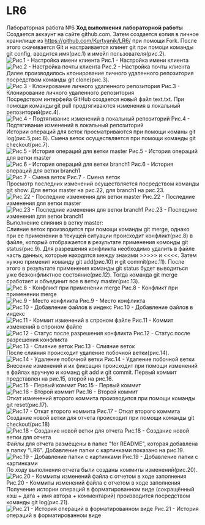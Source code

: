 # LR6
Лабораторная работа №6
**Ход выполнения лабораторной работы**<br>
Создается аккаунт на сайте github.com. Затем создается копия в личное хранилище из https://github.com/Kurtyanik/LR6/ при помощи Fork. После этого скачивается Git и настраивается клинет git при помоци команды git config, вводится имя(рис.1) и имейл пользователя(рис.2).<br>
![Рис.1 - Настройка имени клиента](/for%20README/config%20name.png)
Рис.1 - Настройка имени клиента<br>
![Рис.2 - Настройка почты клиента](/for%20README/config%20name.png)
Рис.2 - Настройка почты клиента<br>
Далее производилось клонирование личного удаленного репозитория посредством команды git clone(рис.3).<br>
![Рис.3 - Клонирование личного удаленного репозитория](/for%20README/clone.png)
Рис.3 - Клонирование личного удаленного репозитория<br>
Посредством интерфейа GitHub создается новый файл text.txt. При помощи команды git pull продтягиваются изменения в локальный репозиторий(рис.4).<br>
![Рис.4 - Подтягивание изменений в локальный репозиторий](/for%20README/pull.png)
Рис.4 - Подтягивание изменений в локальный репозиторий<br>
Истории операций для веток просматриваются при помощи команы git log(рис.5,рис.6). Смена веток осуществляется при помощи команды git checkout(рис.7).<br>
![Рис.5 - История операций для ветки master](/for%20README/log%20of%20master.png)
Рис.5 - История операций для ветки master<br>
![Рис.6 - История операций для ветки branch1](/for%20README/lof%20of%20branch1.png)
Рис.6 - История операций для ветки branch1<br>
![Рис.7 - Смена веток](/for%20README/change%20branch.png)
Рис.7 - Смена веток<br>
Просмотр последних изменений осуществляется посредством команды git show. Для ветки master на рис.22, для branch1 на рис.23.<br>
![Рис.22 - Последние изменения для ветки master](/for%20README/show%20for%20master.png)
Рис.22 - Последние изменения для ветки master<br>
![Рис.23 - Последние изменения для ветки branch1](/for%20README/show%20for%20branch1.png)
Рис.23 - Последние изменения для ветки branch1<br>
Выполнение слияния в ветку master:<br>
Слияние веток производится при помощи команды git merge, однако при ее применении в текущей ситуации происходит конфликт(рис.8) в файле, который отображается в результате применения комонды git status(рис.9). Для разрешения конфликта необходимо удалить в файле часть данных, которые находятся между знаками >>>>> и <<<<. Затем нужно применит команду git add(рис.10) и git commit(рис.11). После этого в результате применения команды git status будет выводиться уже безконфликтное состояние(рис.12). Тогда команда git merge сработает и объединит все в ветку master(рис.13).<br>
![Рис.8 - Конфликт при применении merge](/for%20README/conflict(merge).png)
Рис.8 - Конфликт при применении merge<br>
![Рис.9 - Место конфликта](/for%20README/conflict(status).png)
Рис.9 - Место конфликта<br>
![Рис.10 - Добавление файлов в индекс](/for%20README/solve(add).png)
Рис.10 - Добавление файлов в индекс<br>
![Рис.11 - Коммит изменений в спроном файле](/for%20README/solve(commit).png)
Рис.11 - Коммит изменений в спроном файле<br>
![Рис.12 - Статус после разрешения конфликта](/for%20README/solve(status).png)
Рис.12 - Статус после разрешения конфликта<br>
![Рис.13 - Слияние веток](/for%20README/merge.png)
Рис.13 - Слияние веток<br>
После слияния происходит удаление побочной ветки(рис.14).<br>
![Рис.14 - Удаление побочной ветки](/for%20README/Delete%20brunch.png)
Рис.14 - Удаление побочной ветки<br>
Внесение изменений и их фиксация происходит при помощи изменений в файлах вручную и команд git add и git commit. Первый коммит представлен на рис.15, второй на рис.16.<br>
![Рис.15 - Первый коммит](/for%20README/first%20commit.png)
Рис.15 - Первый коммит<br>
![Рис.16 - Второй коммит](/for%20README/second%20commit.png)
Рис.16 - Второй коммит<br>
Откат изменений второго коммита производится при помощи команды git reset(рис.17).<br>
![Рис.17 - Откат второго коммита](/for%20README/reset%20second%20commit.png)
Рис.17 - Откат второго коммита<br>
Создание новой ветки для отчета происходит при помощи команды git checkout(рис.18)<br>
![Рис.18 - Создание новой ветки для отчета](/for%20README/new%20brunch.png)
Рис.18 - Создание новой ветки для отчета<br>
Файлы для отчета размещены в папке "for README", которая добавлена в папку "LR6". Добавление папки с картинками показано на рис.19.<br>
![Рис.19 - Добавление папки с картинками](/for%20README/adding%20folder.png)
Рис.19 - Добавление папки с картинками<br>
По ходу выполнения отчета были созданы коммиты изменений(рис.20).<br>
![Рис.20 - Коммиты изменений файла с отчетом в ходе заполнения](/for%20README/%D0%A1%D0%BD%D0%B8%D0%BC%D0%BE%D0%BA%20%D1%8D%D0%BA%D1%80%D0%B0%D0%BD%D0%B0%202022-11-01%20%D0%B2%2018.12.34.png)
Рис.20 - Коммиты изменений файла с отчетом в ходе заполнения<br>
Получение истории операций в форматированном виде (сокращённый хэш + дата + имя автора + комментарий) производится посредством команды git log(рис.21).<br>
![Рис.21 - История операций в форматированном виде](/for%20README/final%20log.png)
Рис.21 - История операций в форматированном виде<br>